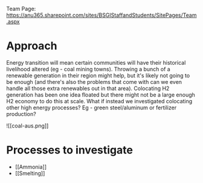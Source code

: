 Team Page: https://anu365.sharepoint.com/sites/BSGIStaffandStudents/SitePages/Team.aspx


# Approach

Energy transition will mean certain communities will have their historical livelihood altered (eg - coal mining towns). Throwing a bunch of a renewable generation in their region might help, but it's likely not going to be enough (and there's also the problems that come with can we even handle all those extra renewables out in that area). Colocating H2 generation has been one idea floated but there might not be a large enough H2 economy to do this at scale. What if instead we investigated colocating other high energy processes? Eg - green steel/aluminum or fertilizer production?


![[coal-aus.png]]

# Processes to investigate

* [[Ammonia]]
* [[Smelting]]
